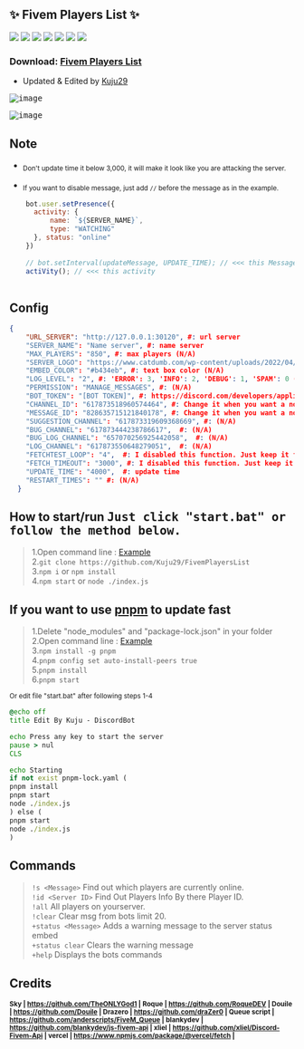 ## ✨ Fivem Players List ✨
[![](https://img.shields.io/github/languages/code-size/Kuju29/FivemPlayersList)](https://github.com/Kuju29/FivemPlayersList)
[![](https://img.shields.io/badge/discord.js-v12.5.3-brightgreen)](https://github.com/Kuju29/FivemPlayersList/)
[![](https://img.shields.io/node/v/bot)](https://github.com/Kuju29/FivemPlayersList/)
[![](https://img.shields.io/maintenance/yes/2022)](https://github.com/Kuju29/FivemPlayersList/)
[![](https://img.shields.io/github/issues/Kuju29/FivemPlayersList)](https://github.com/Kuju29/FivemPlayersList/)
[![](https://img.shields.io/github/languages/count/Kuju29/FivemPlayersList)](https://github.com/Kuju29/FivemPlayersList/)
[![](https://img.shields.io/github/languages/top/Kuju29/FivemPlayersList)](https://github.com/Kuju29/FivemPlayersList/)

### Download: [Fivem Players List](https://github.com/Kuju29/FivemPlayersList/archive/refs/heads/main.zip)
  
- Updated & Edited by [Kuju29](https://github.com/Kuju29)</sub>

<kbd> ![image](https://user-images.githubusercontent.com/22098092/165664830-ef78dc7d-aa21-432f-877d-0c1784a0783c.png)

<kbd> ![image](https://user-images.githubusercontent.com/22098092/171444111-48e2eec6-190b-49dd-a514-f5fe784ec1fe.png)


## Note  
- <sub>Don't update time it below 3,000, it will make it look like you are attacking the server.</sub>
  
- <sub>If you want to disable message, just add `//` before the message as in the example.</sub>
```js
    bot.user.setPresence({
      activity: {
          name: `${SERVER_NAME}`,
          type: "WATCHING"
      }, status: "online"
    })
    
    // bot.setInterval(updateMessage, UPDATE_TIME); // <<< this Message
    actiVity(); // <<< this activity
    
```
  
## Config
```json
{
    "URL_SERVER": "http://127.0.0.1:30120", #: url server
    "SERVER_NAME": "Name server", #: name server
    "MAX_PLAYERS": "850", #: max players (N/A)
    "SERVER_LOGO": "https://www.catdumb.com/wp-content/uploads/2022/04/2-75.jpg", #: server Logo
    "EMBED_COLOR": "#b434eb", #: text box color (N/A)
    "LOG_LEVEL": "2", #: 'ERROR': 3, 'INFO': 2, 'DEBUG': 1, 'SPAM': 0 (N/A)
    "PERMISSION": "MANAGE_MESSAGES", #: (N/A)
    "BOT_TOKEN": "[BOT TOKEN]", #: https://discord.com/developers/applications
    "CHANNEL_ID": "617873518960574464", #: Change it when you want a notification in discord room
    "MESSAGE_ID": "828635715121840178", #: Change it when you want a notification in discord room
    "SUGGESTION_CHANNEL": "617873319609368669", #: (N/A)
    "BUG_CHANNEL": "617873444238786617",  #: (N/A)
    "BUG_LOG_CHANNEL": "657070256925442058",  #: (N/A)
    "LOG_CHANNEL": "617873550648279051",  #: (N/A)
    "FETCHTEST_LOOP": "4",  #: I disabled this function. Just keep it for the future (N/A)
    "FETCH_TIMEOUT": "3000", #: I disabled this function. Just keep it for the future (N/A)
    "UPDATE_TIME": "4000",  #: update time
    "RESTART_TIMES": "" #: (N/A)
  }
```
  
## How to start/run <kbd>**Just click "start.bat" or follow the method below.**

> 1.Open command line : [Example](https://user-images.githubusercontent.com/22098092/165669382-26958438-b58a-4bb7-90a9-bd7ce55f7210.png)\
> 2.`git clone https://github.com/Kuju29/FivemPlayersList`\
> 3.`npm i` or `npm install`\
> 4.`npm start` or `node ./index.js`

## If you want to use [pnpm](https://pnpm.io/installation) to update fast
> 1.Delete "node_modules" and "package-lock.json" in your folder\
> 2.Open command line : [Example](https://user-images.githubusercontent.com/22098092/165669382-26958438-b58a-4bb7-90a9-bd7ce55f7210.png)\
> 3.`npm install -g pnpm`\
> 4.`pnpm config set auto-install-peers true`\
> 5.`pnpm install`\
> 6.`pnpm start`

<sub>Or edit file "start.bat" after following steps 1-4</sub>
```bat
@echo off
title Edit By Kuju - DiscordBot

echo Press any key to start the server
pause > nul
CLS

echo Starting
if not exist pnpm-lock.yaml (
pnpm install
pnpm start
node ./index.js
) else (
pnpm start
node ./index.js
)
```
  
## Commands

> `!s <Message>`  Find out which players are currently online. \
> `!id <Server ID>` Find Out Players Info By there Player ID. \
> `!all`  All players on yourserver. \
> `!clear`  Clear msg from bots limit 20.  \
> `+status <Message>`  Adds a warning message to the server status embed  \
> `+status clear`  Clears the warning message\
> `+help`  Displays the bots commands

    
## Credits
**<sub>Sky | https://github.com/TheONLYGod1 | 
Roque | https://github.com/RoqueDEV | 
Douile | https://github.com/Douile | 
Drazero | https://github.com/draZer0 | 
Queue script | https://github.com/anderscripts/FiveM_Queue | 
blankydev | https://github.com/blankydev/js-fivem-api | 
xliel | https://github.com/xliel/Discord-Fivem-Api | 
vercel | https://www.npmjs.com/package/@vercel/fetch |</sub>**
